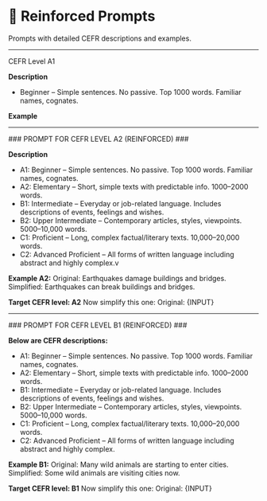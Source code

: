 # 🔹 Reinforced Prompts

Prompts with detailed CEFR descriptions and examples.

---
<summary>CEFR Level A1</summary>

**Description**  
- Beginner – Simple sentences. No passive. Top 1000 words. Familiar names, cognates.

**Example**

---
<summary>### PROMPT FOR CEFR LEVEL A2 (REINFORCED) ###</summary>

**Description**  
- A1: Beginner – Simple sentences. No passive. Top 1000 words. Familiar names, cognates.
- A2: Elementary – Short, simple texts with predictable info. 1000–2000 words.
- B1: Intermediate – Everyday or job-related language. Includes descriptions of events, feelings and wishes.
- B2: Upper Intermediate – Contemporary articles, styles, viewpoints. 5000–10,000 words.
- C1: Proficient – Long, complex factual/literary texts. 10,000–20,000 words.
- C2: Advanced Proficient – All forms of written language including abstract and highly complex.v

**Example A2:**
Original: Earthquakes damage buildings and bridges.
Simplified: Earthquakes can break buildings and bridges.

**Target CEFR level: A2**
Now simplify this one:
Original: {INPUT}

---
<summary>### PROMPT FOR CEFR LEVEL B1 (REINFORCED) ###</summary>

**Below are CEFR descriptions:**  
- A1: Beginner – Simple sentences. No passive. Top 1000 words. Familiar names, cognates.
- A2: Elementary – Short, simple texts with predictable info. 1000–2000 words.
- B1: Intermediate – Everyday or job-related language. Includes descriptions of events, feelings and wishes.
- B2: Upper Intermediate – Contemporary articles, styles, viewpoints. 5000–10,000 words.
- C1: Proficient – Long, complex factual/literary texts. 10,000–20,000 words.
- C2: Advanced Proficient – All forms of written language including abstract and highly complex.

**Example B1:**
Original: Many wild animals are starting to enter cities.
Simplified: Some wild animals are visiting cities now.

**Target CEFR level: B1**
Now simplify this one:
Original: {INPUT}
